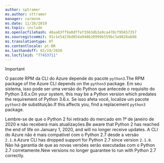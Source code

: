 ```yaml
---
author: sptramer
ms.author: sttramer
manager: carmonm
ms.date: 11/26/2019
ms.topic: include
ms.openlocfilehash: 48aa83ff9a0dffef3563db3a9ca470cf95657357
ms.sourcegitcommit: 91c1e5423bd054a948620999b559bc3a9828a688
ms.translationtype: HT
ms.contentlocale: pt-BR
ms.lasthandoff: 02/19/2020
ms.locfileid: "77453711"
---
```

> [!IMPORTANT]
>
> <span data-ttu-id="fa1cf-101">O pacote RPM da CLI do Azure depende do pacote `python3`.</span><span class="sxs-lookup"><span data-stu-id="fa1cf-101">The RPM package of the Azure CLI depends on the `python3` package.</span></span> <span data-ttu-id="fa1cf-102">Em seu sistema, isso pode ser uma versão do Python que antecede o requisito do Python 3.6.x.</span><span class="sxs-lookup"><span data-stu-id="fa1cf-102">On your system, this may be a Python version which predates the requirement of Python 3.6.x.</span></span> <span data-ttu-id="fa1cf-103">Se isso afeta você, localize um pacote `python3` de substituição.</span><span class="sxs-lookup"><span data-stu-id="fa1cf-103">If this affects you, find a replacement `python3` package.</span></span>
>
> <span data-ttu-id="fa1cf-104">Lembre-se de que o Python 2 foi retirado do mercado em 1º de janeiro de 2020 e não receberá mais atualizações.</span><span class="sxs-lookup"><span data-stu-id="fa1cf-104">Be aware that Python 2 has reached the end of life on January 1, 2020, and will no longer receive updates.</span></span> <span data-ttu-id="fa1cf-105">A CLI do Azure não é mais compatível com o Python 2.7 desde a versão `2.1.0`.</span><span class="sxs-lookup"><span data-stu-id="fa1cf-105">Azure CLI has dropped support for Python 2.7 since version `2.1.0`.</span></span> <span data-ttu-id="fa1cf-106">Não há garantia de que as novas versões serão executadas com o Python 2.7 corretamente.</span><span class="sxs-lookup"><span data-stu-id="fa1cf-106">New versions no longer guarantee to run with Python 2.7 correctly.</span></span>
